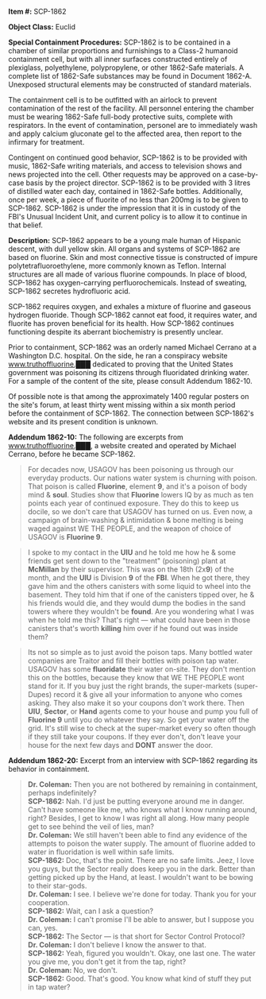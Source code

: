 **Item #:** SCP-1862

**Object Class:** Euclid

**Special Containment Procedures:** SCP-1862 is to be contained in a chamber of similar proportions and furnishings to a Class-2 humanoid containment cell, but with all inner surfaces constructed entirely of plexiglass, polyethylene, polypropylene, or other 1862-Safe materials. A complete list of 1862-Safe substances may be found in Document 1862-A. Unexposed structural elements may be constructed of standard materials.

The containment cell is to be outfitted with an airlock to prevent contamination of the rest of the facility. All personnel entering the chamber must be wearing 1862-Safe full-body protective suits, complete with respirators. In the event of contamination, personel are to immediately wash and apply calcium gluconate gel to the affected area, then report to the infirmary for treatment.

Contingent on continued good behavior, SCP-1862 is to be provided with music, 1862-Safe writing materials, and access to television shows and news projected into the cell. Other requests may be approved on a case-by-case basis by the project director. SCP-1862 is to be provided with 3 litres of distilled water each day, contained in 1862-Safe bottles. Additionally, once per week, a piece of fluorite of no less than 200mg is to be given to SCP-1862. SCP-1862 is under the impression that it is in custody of the FBI's Unusual Incident Unit, and current policy is to allow it to continue in that belief.

**Description:** SCP-1862 appears to be a young male human of Hispanic descent, with dull yellow skin. All organs and systems of SCP-1862 are based on fluorine. Skin and most connective tissue is constructed of impure polytetrafluoroethylene, more commonly known as Teflon. Internal structures are all made of various fluorine compounds. In place of blood, SCP-1862 has oxygen-carrying perfluorochemicals. Instead of sweating, SCP-1862 secretes hydrofluoric acid.

SCP-1862 requires oxygen, and exhales a mixture of fluorine and gaseous hydrogen fluoride. Though SCP-1862 cannot eat food, it requires water, and fluorite has proven beneficial for its health. How SCP-1862 continues functioning despite its aberrant biochemistry is presently unclear.

Prior to containment, SCP-1862 was an orderly named Michael Cerrano at a Washington D.C. hospital. On the side, he ran a conspiracy website www.truthoffluorine.███ dedicated to proving that the United States government was poisoning its citizens through fluoridated drinking water. For a sample of the content of the site, please consult Addendum 1862-10.

Of possible note is that among the approximately 1400 regular posters on the site's forum, at least thirty went missing within a six month period before the containment of SCP-1862. The connection between SCP-1862's website and its present condition is unknown.

**Addendum 1862-10:** The following are excerpts from www.truthoffluorine.███, a website created and operated by Michael Cerrano, before he became SCP-1862.

> For decades now, USAGOV has been poisoning us through our everyday products. Our nations water system is churning with poison. That poison is called **Fluorine**, element **9**, and it's a poison of body mind & **soul**. Studies show that **Fluorine** lowers IQ by as much as ten points each year of continued exposure. They do this to keep us docile, so we don't care that USAGOV has turned on us. Even now, a campaign of brain-washing & intimidation & bone melting is being waged against WE THE PEOPLE, and the weapon of choice of USAGOV is **Fluorine 9**.

> I spoke to my contact in the **UIU** and he told me how he & some friends get sent down to the "treatment" (poisoning) plant at **McMillan** by their supervisor. This was on the 18th (2x**9**) of the month, and the **UIU** is Division **9** of the **FBI**. When he got there, they gave him and the others canisters with some liquid to wheel into the basement. They told him that if one of the canisters tipped over, he & his friends would die, and they would dump the bodies in the sand towers where they wouldn't be **found**. Are you wondering what I was when he told me this? That's right — what could have been in those canisters that's worth **killing** him over if he found out was inside them?

> Its not so simple as to just avoid the poison taps. Many bottled water companies are Traitor and fill their bottles with poison tap water. USAGOV has some **fluoridate** their water on-site. They don't mention this on the bottles, because they know that WE THE PEOPLE wont stand for it. If you buy just the right brands, the super-markets (super-Dupes) record it & give all your information to anyone who comes asking. They also make it so your coupons don't work there. Then **UIU**, **Sector**, or **Hand** agents come to your house and pump you full of **Fluorine 9** until you do whatever they say. So get your water off the grid. It's still wise to check at the super-market every so often though if they still take your coupons. If they ever don't, don't leave your house for the next few days and **DONT** answer the door.

**Addendum 1862-20:** Excerpt from an interview with SCP-1862 regarding its behavior in containment.

> **Dr. Coleman:** Then you are not bothered by remaining in containment, perhaps indefinitely?  
> **SCP-1862:** Nah. I'd just be putting everyone around me in danger. Can't have someone like me, who knows what I know running around, right? Besides, I get to know I was right all along. How many people get to see behind the veil of lies, man?  
> **Dr. Coleman:** We still haven't been able to find any evidence of the attempts to poison the water supply. The amount of fluorine added to water in fluoridation is well within safe limits.  
> **SCP-1862:** Doc, that's the point. There are no safe limits. Jeez, I love you guys, but the Sector really does keep you in the dark. Better than getting picked up by the Hand, at least. I wouldn't want to be bowing to their star-gods.  
> **Dr. Coleman:** I see. I believe we're done for today. Thank you for your cooperation.  
> **SCP-1862:** Wait, can I ask a question?  
> **Dr. Coleman:** I can't promise I'll be able to answer, but I suppose you can, yes.  
> **SCP-1862:** The Sector — is that short for Sector Control Protocol?  
> **Dr. Coleman:** I don't believe I know the answer to that.  
> **SCP-1862:** Yeah, figured you wouldn't. Okay, one last one. The water you give me, you don't get it from the tap, right?  
> **Dr. Coleman:** No, we don't.  
> **SCP-1862:** Good. That's good. You know what kind of stuff they put in tap water?